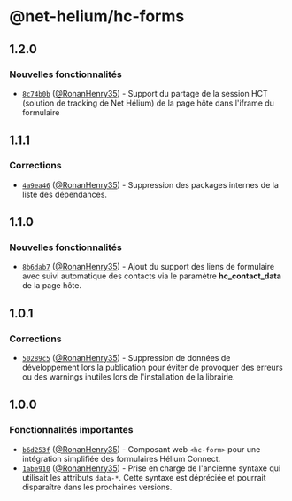 # @net-helium/hc-forms

## 1.2.0

### Nouvelles fonctionnalités

- [`8c74b0b`](https://github.com/NetHelium/js-libs/commit/8c74b0b9b8bd30c8e4e0404480400426a5d03d0d) ([@RonanHenry35](https://github.com/RonanHenry35)) - Support du partage de la session HCT (solution de tracking de Net Hélium) de la page hôte dans l'iframe du formulaire

## 1.1.1

### Corrections

- [`4a9ea46`](https://github.com/NetHelium/js-libs/commit/4a9ea46d08037706c23cf93b66f41bffd3fc5f3d) ([@RonanHenry35](https://github.com/RonanHenry35)) - Suppression des packages internes de la liste des dépendances.

## 1.1.0

### Nouvelles fonctionnalités

- [`8b6dab7`](https://github.com/NetHelium/js-libs/commit/8b6dab7012a1b79529751e6ac08747464551a95a) ([@RonanHenry35](https://github.com/RonanHenry35)) - Ajout du support des liens de formulaire avec suivi automatique des contacts via le paramètre **hc_contact_data** de la page hôte.

## 1.0.1

### Corrections

- [`50289c5`](https://github.com/NetHelium/js-libs/commit/50289c55ccdada7ed3f5a2c47946b3b89e527910) ([@RonanHenry35](https://github.com/RonanHenry35)) - Suppression de données de développement lors la publication pour éviter de provoquer des erreurs ou des warnings inutiles lors de l'installation de la librairie.

## 1.0.0

### Fonctionnalités importantes

- [`b6d253f`](https://github.com/NetHelium/js-libs/commit/b6d253f0427a620794b1590b6921221b473a77f6) ([@RonanHenry35](https://github.com/RonanHenry35)) - Composant web `<hc-form>` pour une intégration simplifiée des formulaires Hélium Connect.
- [`1abe910`](https://github.com/NetHelium/js-libs/commit/1abe9102d0b896da1a01561d27e0dfd40aeaf37e) ([@RonanHenry35](https://github.com/RonanHenry35)) - Prise en charge de l'ancienne syntaxe qui utilisait les attributs `data-*`. Cette syntaxe est dépréciée et pourrait disparaître dans les prochaines versions.
